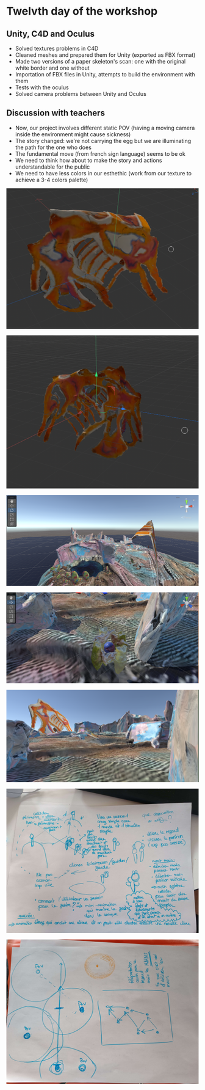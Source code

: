 # Twelvth day of the workshop

## Unity, C4D and Oculus

- Solved textures problems in C4D
- Cleaned meshes and prepared them for Unity (exported as FBX format)
- Made two versions of a paper skeleton's scan: one with the original white border and one without
- Importation of FBX files in Unity, attempts to build the environment with them
- Tests with the oculus
- Solved camera problems between Unity and Oculus

## Discussion with teachers

- Now, our project involves different static POV (having a moving camera inside the environment might cause sickness)
- The story changed: we're not carrying the egg but we are illuminating the path for the one who does
- The fundamental move (from french sign language) seems to be ok
- We need to think how about to make the story and actions understandable for the public
- We need to have less colors in our esthethic (work from our texture to achieve a 3-4 colors palette)

![](pictures/pic_06_06_2023/skeleton1.png)

![](pictures/pic_06_06_2023/skeleton2.png)

![](pictures/pic_06_06_2023/unity1.png)

![](pictures/pic_06_06_2023/unity2.png)

![](pictures/pic_06_06_2023/unity3.png)

![](pictures/pic_06_06_2023/feuille1.jpg)

![](pictures/pic_06_06_2023/feuille2.jpg)
